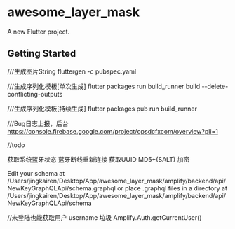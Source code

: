 # awesome_layer_mask

A new Flutter project.

## Getting Started


///生成图片String
fluttergen -c pubspec.yaml

///生成序列化模板[单次生成]
flutter packages run build_runner build --delete-conflicting-outputs

///生成序列化模板[持续生成]
flutter packages pub run build_runner

///Bug日志上报，后台
https://console.firebase.google.com/project/opsdcfxcom/overview?pli=1

//todo

获取系统蓝牙状态
蓝牙断线重新连接
获取UUID
MD5+(SALT) 加密



Edit your schema at /Users/jingkairen/Desktop/App/awesome_layer_mask/amplify/backend/api/NewKeyGraphQLApi/schema.graphql 
or place .graphql files in a directory at /Users/jingkairen/Desktop/App/awesome_layer_mask/amplify/backend/api/NewKeyGraphQLApi/schema

//未登陆也能获取用户 username 垃圾
Amplify.Auth.getCurrentUser()

